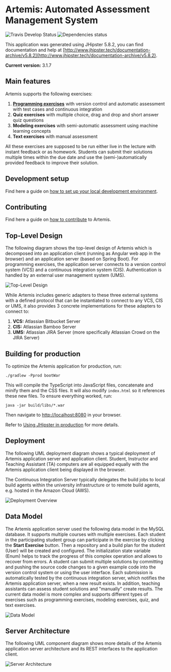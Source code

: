 # Artemis: Automated Assessment Management System 

![Travis Develop Status](https://img.shields.io/travis/com/ls1intum/ArTEMiS/develop.svg?style=flat-square)
![Dependencies status](https://img.shields.io/david/dev/ls1intum/ArTEMiS.svg?style=flat-square)

This application was generated using JHipster 5.8.2, you can find documentation and help at [http://www.jhipster.tech/documentation-archive/v5.8.2](http://www.jhipster.tech/documentation-archive/v5.8.2).

**Current version:** 3.1.7

## Main features
Artemis supports the following exercises:
1. **[Programming exercises](/doc/exerciseTypes/programmingExercise/PROGRAMMING_EXERCISE.md)** with version control and automatic assessment with test cases and continuous integration
2. **Quiz exercises** with multiple choice, drag and drop and short answer quiz questions 
3. **Modeling exercises** with semi-automatic assessment using machine learning concepts
4. **Text exercises** with manual assessment

All these exercises are supposed to be run either live in the lecture with instant feedback or as homework. Students can submit their solutions multiple times within the due date and use the (semi-)automatically provided feedback to improve their solution.

## Development setup

Find here a guide on [how to set up your local development environment](/doc/setup/SETUP.md).

## Contributing 

Find here a guide on [how to contribute](/doc/contribute/CONTRIBUTE.md) to Artemis.

## Top-Level Design

The following diagram shows the top-level design of Artemis which is decomposed into an application client (running as Angular web app in the browser) and an application server (based on Spring Boot). For programming exercises, the application server connects to a version control system (VCS) and a continuous integration system (CIS). Authentication is handled by an external user management system (UMS).

![Top-Level Design](doc/TopLevelDesign.png "Top-Level Design")

While Artemis includes generic adapters to these three external systems with a defined protocol that can be instantiated to connect to any VCS, CIS or UMS, it also provides 3 concrete implementations for these adapters to connect to:

1. **VCS:** Atlassian Bitbucket Server
2. **CIS:** Atlassian Bamboo Server
3. **UMS:** Atlassian JIRA Server (more specifically Atlassian Crowd on the JIRA Server)

## Building for production

To optimize the Artemis application for production, run:

```
./gradlew -Pprod bootWar
```

This will compile the TypeScript into JavaScript files, concatenate and minify them and the CSS files. It will also modify `index.html` so it references these new files. To ensure everything worked, run:

```
java -jar build/libs/*.war
```

Then navigate to [http://localhost:8080](http://localhost:8080) in your browser.

Refer to [Using JHipster in production](http://www.jhipster.tech/production) for more details.

## Deployment

The following UML deployment diagram shows a typical deployment of Artemis application server and application client. Student, Instructor and Teaching Assistant (TA) computers are all equipped equally with the Artemis application client being displayed in the browser.

The Continuous Integration Server typically delegates the build jobs to local build agents within the university infrastructure or to remote build agents, e.g. hosted in the Amazon Cloud (AWS).

![Deployment Overview](doc/DeploymentOverview.png "Deployment Overview")


## Data Model

The Artemis application server used the following data model in the MySQL database.  It supports multiple courses with multiple exercises. Each student in the participating student group can participate in the exercise by clicking the **Start Exercise** button. Then a repository and a build plan for the student (User) will be created and configured. The initialization state variable (Enum) helps to track the progress of this complex operation and allows to recover from errors. A student can submit multiple solutions by committing and pushing the source code changes to a given example code into the version control system or using the user interface. Each submission is automatically tested by the continuous integration server, which notifies the Artemis application server, when a new result exists. In addition, teaching assistants can assess student solutions and "manually" create results.
The current data model is more complex and supports different types of exercises such as programming exercises, modeling exercises, quiz, and text exercises.

![Data Model](doc/DataModel.png "Data Model")


## Server Architecture

The following UML component diagram shows more details of the Artemis application server architecture and its REST interfaces to the application client.

![Server Architecture](doc/ServerArchitecture.png "Server Architecture")

